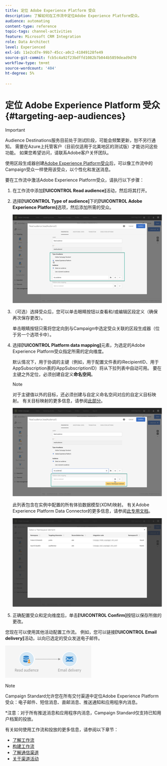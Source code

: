 ```yaml
---
title: 定位 Adobe Experience Platform 受众
description: 了解如何在工作流中定位Adobe Experience Platform受众。
audience: automating
content-type: reference
topic-tags: channel-activities
feature: Microsoft CRM Integration
role: Data Architect
level: Experienced
exl-id: 11e2cd7e-99b7-45cc-a0c2-41049128fe49
source-git-commit: fcb5c4a92f23bdffd1082b7b044b5859dead9d70
workflow-type: tm+mt
source-wordcount: '404'
ht-degree: 5%

---
```


# 定位 Adobe Experience Platform 受众 {#targeting-aep-audiences}

>[!IMPORTANT]
>
>Audience Destinations服务目前处于测试阶段，可能会频繁更新，恕不另行通知。 需要在Azure上托管客户（目前仅适用于北美地区的测试版）才能访问这些功能。 如果您希望访问，请联系Adobe客户关怀团队。

使用区段生成器创建[Adobe Experience Platform受众](../../integrating/using/aep-about-audience-destinations-service.md)后，可以像工作流中的Campaign受众一样使用该受众，以个性化和发送消息。

要在工作流中激活Adobe Experience Platform受众，请执行以下步骤：

1. 在工作流中添加&#x200B;**[!UICONTROL Read audience]**&#x200B;活动，然后将其打开。

1. 选择&#x200B;**[!UICONTROL Type of audience]**&#x200B;下的&#x200B;**[!UICONTROL Adobe Experience Platform]**&#x200B;选项，然后添加所需的受众。

   ![](assets/aep_wkf_readaudience.png)

1. （可选）选择受众后，您可以单击眼睛按钮以查看和/或编辑区段定义（确保再次保存更改）。

   单击眼睛按钮只需将您定向到与Campaign中选定受众关联的区段生成器（位于另一个选项卡中）。

1. 选择&#x200B;**[!UICONTROL Platform data mapping]**&#x200B;元素，为选定的Adobe Experience Platform受众指定所需的定向维度。

   默认情况下，用于协调的主键（例如，用于配置文件表的iRecipientID、用于AppSubscription表的iAppSubscriptionID）将从下拉列表中自动可用。 要在主键之外定位，必须创建自定义&#x200B;**命名空间**。

   >[!NOTE]
   >
   >对于主键值以外的目标，还必须创建与自定义命名空间对应的自定义目标映射。 有关目标映射的更多信息，请参阅[此部分](../../administration/using/target-mappings-in-campaign.md)。

   ![](assets/aep_wkf_readaudience_namespace.png)

   此列表包含在实例中配置的所有体验数据模型(XDM)映射。 有关Adobe Experience Platform Data Connector的更多信息，请参阅[此专用文档](../../integrating/using/aep-about-data-connector.md)。

   ![](assets/aep_wkf_readaudience_namespace2.png)

1. 正确配置受众和定向维度后，单击&#x200B;**[!UICONTROL Confirm]**&#x200B;按钮以保存所做的更改。

您现在可以使用其他活动配置工作流。 例如，您可以链接&#x200B;**[!UICONTROL Email delivery]**&#x200B;活动，以向已选定的受众发送电子邮件。

![](assets/aep_wkf_email.png)

>[!NOTE]
>
>Campaign Standard允许您在所有交付渠道中定位Adobe Experience Platform受众：电子邮件、短信消息、直邮消息、推送通知和应用程序内消息。
>
>*注意：对于所有推送消息和应用程序内消息，Campaign Standard仅支持已知用户档案的投放。

有关如何使用工作流和投放的更多信息，请参阅以下章节：

* [了解工作流](../../automating/using/get-started-workflows.md)
* [构建工作流](../../automating/using/building-a-workflow.md)
* [了解通信渠道](../../channels/using/get-started-communication-channels.md)
* [关于渠道活动](../../automating/using/about-channel-activities.md)
